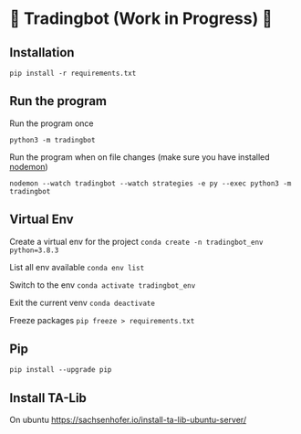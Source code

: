 # 🚀 Tradingbot (Work in Progress) 🚧

## Installation

`pip install -r requirements.txt`

## Run the program

Run the program once

`python3 -m tradingbot`

Run the program when on file changes (make sure you have installed [nodemon](https://nodemon.io/))

`nodemon --watch tradingbot --watch strategies -e py --exec python3 -m tradingbot`

## Virtual Env

Create a virtual env for the project
`conda create -n tradingbot_env python=3.8.3`

List all env available
`conda env list`

Switch to the env
`conda activate tradingbot_env`

Exit the current venv
`conda deactivate`

Freeze packages
`pip freeze > requirements.txt`

## Pip

`pip install --upgrade pip`

## Install TA-Lib

On ubuntu
https://sachsenhofer.io/install-ta-lib-ubuntu-server/
